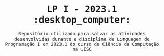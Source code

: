 <samp>
  <h1 align="center"> LP I - 2023.1 :desktop_computer: </h1>
  <p align="center"> Repositório utilizado para salvar as atividades desenvolvidas durante a disciplina de Linguagem de Programação I em 2023.1 do curso de Ciência da Computação na UESC

</samp>
